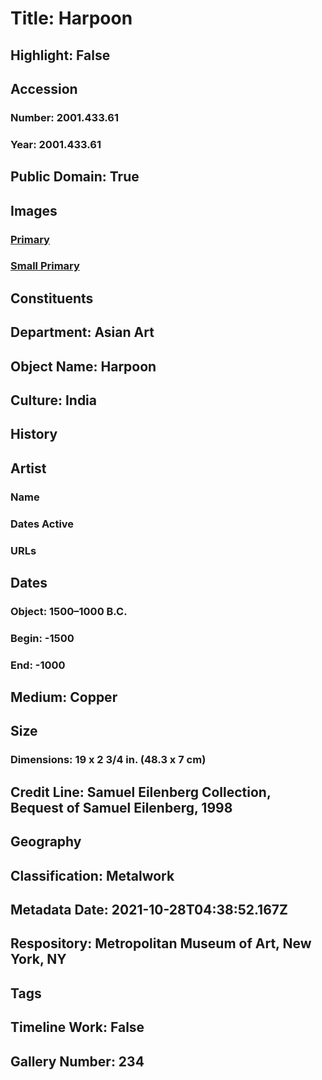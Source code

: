 # Title: Harpoon
## Highlight: False
## Accession
### Number: 2001.433.61
### Year: 2001.433.61
## Public Domain: True
## Images
### [Primary](https://images.metmuseum.org/CRDImages/as/original/2001_433_61_O.JPG)
### [Small Primary](https://images.metmuseum.org/CRDImages/as/web-large/2001_433_61_O.JPG)
## Constituents
## Department: Asian Art
## Object Name: Harpoon
## Culture: India
## History
## Artist
### Name
### Dates Active
### URLs
## Dates
### Object: 1500–1000 B.C.
### Begin: -1500
### End: -1000
## Medium: Copper
## Size
### Dimensions: 19 x 2 3/4 in. (48.3 x 7 cm)
## Credit Line: Samuel Eilenberg Collection, Bequest of Samuel Eilenberg, 1998
## Geography
## Classification: Metalwork
## Metadata Date: 2021-10-28T04:38:52.167Z
## Respository: Metropolitan Museum of Art, New York, NY
## Tags
## Timeline Work: False
## Gallery Number: 234